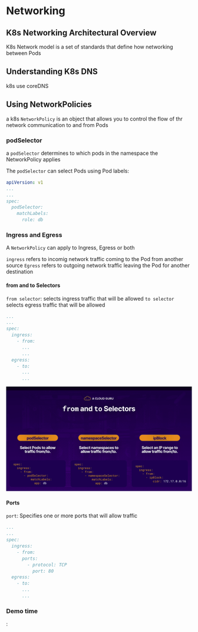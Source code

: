 # Networking
## K8s Networking Architectural Overview
K8s Network model is a set of standards that define how networking between Pods
## Understanding K8s DNS
k8s use coreDNS
## Using NetworkPolicies
a k8s `NetworkPolicy` is an object that allows you to control the flow of thr network communication to and from Pods

### podSelector
a `podSelector` determines to which pods in the namespace the NetworkPolicy applies

The `podSelector` can select Pods using Pod labels:
```yaml
apiVersion: v1
...
...
spec:
  podSelector:
    matchLabels:
      role: db
```
### Ingress and Egress
A `NetworkPolicy` can apply to Ingress, Egress or both

`ingress` refers to incomig network traffic coming to the Pod from another source
`Egress` refers to outgoing network traffic leaving the Pod for another destination
#### from and to Selectors
`from selector`: selects ingress traffic that will be allowed
`to selector` selects egress traffic that will be allowed

```yaml
...
...
spec:
  ingress:
    - from:
      ...
      ...
  egress:
    - to:
      ...
      ...
```
![from and to Selectors](../images/Screenshot%202023-11-15%20at%2011.01.57.png)

#### Ports
`port`: Specifies one or more ports that will allow traffic
```yaml
...
...
spec:
  ingress:
    - from:
      ports:
        - protocol: TCP
          port: 80
  egress:
    - to:
      ...
      ...
```
### Demo time

: